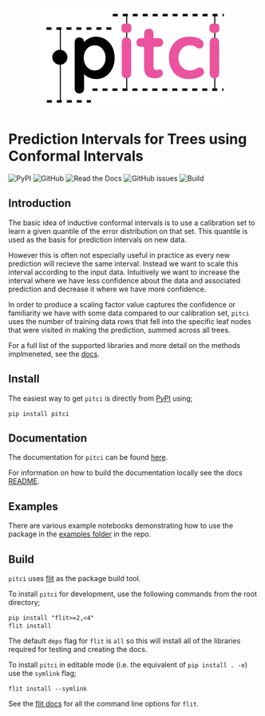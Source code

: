 <p align="center">
  <img src="https://github.com/richardangell/pitci/raw/master/logo.png">
</p>

# Prediction Intervals for Trees using Conformal Intervals

![PyPI](https://img.shields.io/pypi/v/pitci?color=success&style=flat)
![GitHub](https://img.shields.io/github/license/richardangell/pitci)
![Read the Docs](https://img.shields.io/readthedocs/pitci)
![GitHub issues](https://img.shields.io/github/issues/richardangell/pitci)
![Build](https://github.com/richardangell/pitci/actions/workflows/python-package.yml/badge.svg?branch=master)

## Introduction

The basic idea of inductive conformal intervals is to use a calibration set to learn a given quantile of the error distribution on that set. This quantile is used as the basis for prediction intervals on new data.

However this is often not especially useful in practice as every new prediction will recieve the same interval. Instead we want to scale this interval according to the input data. Intuitively we want to increase the interval where we have less confidence about the data and associated prediction and decrease it where we have more confidence.

In order to produce a scaling factor value captures the confidence or familiarity we have with some data compared to our calibration set, `pitci` uses the number of training data rows that fell into the specific leaf nodes that were visited in making the prediction, summed across all trees. 

For a full list of the supported libraries and more detail on the methods implmeneted, see the [docs](https://pitci.readthedocs.io/en/latest/quick-start.html#external-library-support).

## Install

The easiest way to get `pitci` is directly from [PyPI](https://pypi.org/project/pitci/) using;

```
pip install pitci
```

## Documentation

The documentation for `pitci` can be found [here](https://pitci.readthedocs.io/en/latest/).

For information on how to build the documentation locally see the docs [README](https://github.com/richardangell/pitci/tree/master/docs).

## Examples

There are various example notebooks demonstrating how to use the package in the [examples folder](https://github.com/richardangell/pitci/tree/master/examples) in the repo.


## Build

`pitci` uses [flit](https://flit.readthedocs.io/en/latest/index.html) as the package build tool. 

To install `pitci` for development, use the following commands from the root directory;

```
pip install "flit>=2,<4"
flit install
```

The default `deps` flag for `flit` is `all` so this will install all of the libraries required for testing and creating the docs.

To install `pitci` in editable mode (i.e. the equivalent of `pip install . -e`) use the `symlink` flag;

```
flit install --symlink
```

See the [flit docs](https://flit.readthedocs.io/en/latest/cmdline.html#) for all the command line options for `flit`.


